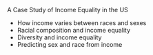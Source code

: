 A Case Study of Income Equality in the US

- How income varies between races and sexes
- Racial composition and income equality
- Diversity and income equality
- Predicting sex and race from income
